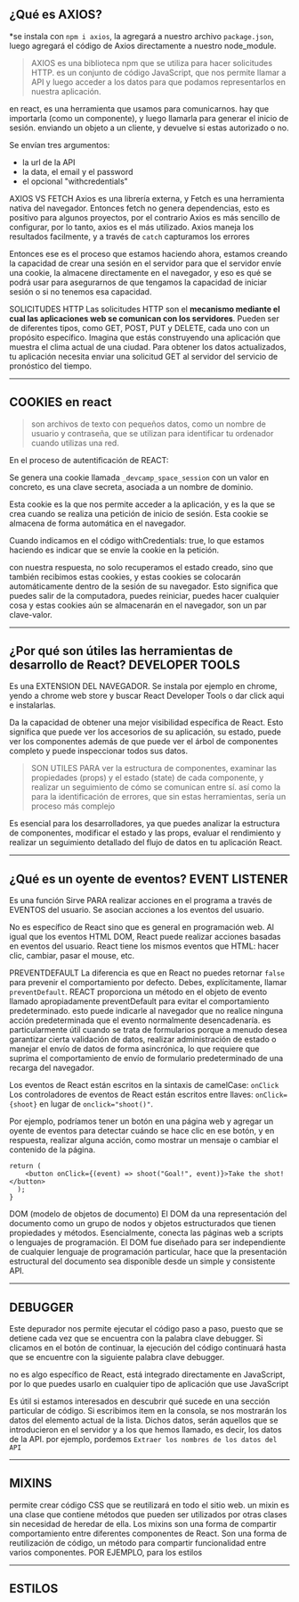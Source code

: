 ## ¿Qué es AXIOS?
*se instala con `npm i axios`, la agregará a nuestro archivo `package.json`, luego agregará el código de Axios directamente a nuestro node_module.

> AXIOS es una biblioteca npm que se utiliza para hacer solicitudes HTTP.
> es un conjunto de código JavaScript, que nos permite llamar a API y luego acceder a los datos para que podamos representarlos en nuestra aplicación. 

en react, es una herramienta que usamos para comunicarnos. hay que importarla (como un componente), y luego llamarla para generar el inicio de sesión.
enviando un objeto a un cliente, y devuelve si estas autorizado o no.

Se envían tres argumentos: 
- la url de la API
- la data, el email y el password
- el opcional "withcredentials"
  
AXIOS VS FETCH
Axios es una librería externa, y Fetch es una herramienta nativa del navegador. Entonces fetch no genera dependencias, esto es positivo para algunos proyectos, por el contrario Axios es más sencillo de configurar, por lo tanto, axios es el más utilizado.
Axios maneja los resultados facilmente, y a través de `catch` capturamos los errores

Entonces ese es el proceso que estamos haciendo ahora, estamos creando la capacidad de crear una sesión en el servidor para que el servidor envíe una cookie,
la almacene directamente en el navegador, y eso es qué se podrá usar para asegurarnos de que tengamos la capacidad de 
iniciar sesión o si no tenemos esa capacidad.

SOLICITUDES HTTP
Las solicitudes HTTP son el **mecanismo mediante el cual las aplicaciones web se comunican con los servidores**. Pueden ser de diferentes tipos, como GET, POST, PUT y DELETE, cada uno con un propósito específico. Imagina que estás construyendo una aplicación que muestra el clima actual de una ciudad. Para obtener los datos actualizados, tu aplicación necesita enviar una solicitud GET al servidor del servicio de pronóstico del tiempo.

---
## COOKIES en react

> son archivos de texto con pequeños datos, como un nombre de usuario y contraseña, que se utilizan para identificar tu ordenador cuando utilizas una red.

En el proceso de autentificación de REACT:

Se genera una cookie llamada `_devcamp_space_session` con un valor en concreto, es una clave secreta, asociada a un nombre de dominio.

Esta cookie es la que nos permite acceder a la aplicación, y es la que se crea cuando se realiza una petición de inicio de sesión. 
Esta cookie se almacena de forma automática en el navegador.

Cuando indicamos en el código withCredentials: true, lo que estamos haciendo es indicar que se envíe la cookie en la petición.

con nuestra respuesta, no solo recuperamos el estado creado, sino que también recibimos estas cookies, y estas cookies se colocarán automáticamente dentro de la sesión de su navegador. Esto significa que puedes salir de la computadora, puedes reiniciar, puedes hacer cualquier cosa y estas cookies aún se almacenarán en el navegador, son un par clave-valor.

---
## ¿Por qué son útiles las herramientas de desarrollo de React? DEVELOPER TOOLS
Es una EXTENSION DEL NAVEGADOR. Se instala por ejemplo en chrome, yendo a chrome web store y buscar React Developer Tools o dar click aqui e instalarlas.

Da la capacidad de obtener una mejor visibilidad específica de React. Esto significa que puede ver los accesorios de su aplicación, su estado, puede ver los componentes además de que  puede ver el árbol de componentes completo y puede inspeccionar todos sus datos.

> SON UTILES PARA  ver la estructura de componentes, examinar las propiedades (props) y el estado (state) de cada componente, y realizar un seguimiento de cómo se comunican entre sí. así como la para la identificación de errores, que sin estas herramientas, sería un proceso más complejo

Es esencial para los desarrolladores, ya que puedes analizar la estructura de componentes, modificar el estado y las props, evaluar el rendimiento y realizar un seguimiento detallado del flujo de datos en tu aplicación React.

---
## ¿Qué es un oyente de eventos? EVENT LISTENER
Es una función Sirve PARA realizar acciones en el programa a través de EVENTOS del usuario. Se asocian acciones a los eventos del usuario.

No es específico de React sino que es general en programación web. Al igual que los eventos HTML DOM, React puede realizar acciones basadas en eventos del usuario.
React tiene los mismos eventos que HTML: hacer clic, cambiar, pasar el mouse, etc.

PREVENTDEFAULT
La diferencia es que en React no puedes retornar `false` para prevenir el comportamiento por defecto. Debes, explícitamente, llamar `preventDefault`.
REACT proporciona un método en el objeto de evento llamado apropiadamente preventDefault para evitar el comportamiento predeterminado.
esto puede indicarle al navegador que no realice ninguna acción predeterminada que el evento normalmente desencadenaría. es particularmente útil cuando se trata de formularios porque a menudo desea garantizar cierta validación de datos, realizar administración de estado o manejar el envío de datos de forma asincrónica, lo que requiere que suprima el comportamiento de envío de formulario predeterminado de una recarga del navegador.


Los eventos de React están escritos en la sintaxis de camelCase: `onClick`
Los controladores de eventos de React están escritos entre llaves: `onClick={shoot}`  en lugar de `onclick="shoot()"`.

Por ejemplo, podríamos tener un botón en una página web y agregar un oyente de eventos para detectar cuándo se hace clic en ese botón, y en respuesta, realizar alguna acción, como mostrar un mensaje o cambiar el contenido de la página.
```
return (
    <button onClick={(event) => shoot("Goal!", event)}>Take the shot!</button>
  );
}
```

DOM (modelo de objetos de documento)
El DOM da una representación del documento como un grupo de nodos y objetos estructurados que tienen propiedades y métodos. Esencialmente, conecta las páginas web a scripts o lenguajes de programación.
El DOM fue diseñado para ser independiente de cualquier lenguaje de programación particular, hace que la presentación estructural del documento sea disponible desde un simple y consistente API.

---
## DEBUGGER
Este depurador nos permite ejecutar el código paso a paso, puesto que se detiene cada vez que se encuentra con la palabra clave debugger. 
Si clicamos en el botón de continuar, la ejecución del código continuará hasta que se encuentre con la siguiente palabra clave debugger.

no es algo específico de React, está integrado directamente en JavaScript, por lo que puedes usarlo en cualquier tipo de aplicación que use JavaScript

Es útil si estamos interesados ​​en descubrir qué sucede en una sección particular de código. 
Si escribimos item en la consola, se nos mostrarán los datos del elemento actual de la lista. Dichos datos, serán aquellos que se introducieron en el servidor y a los que hemos llamado, es decir, los datos de la API. por ejemplo, pordemos `Extraer los nombres de los datos del API `

---
## MIXINS
permite crear código CSS que se reutilizará en todo el sitio web. un mixin es una clase que contiene métodos que pueden ser utilizados por otras clases sin necesidad de heredar de ella.
Los mixins son una forma de compartir comportamiento entre diferentes componentes de React. Son una forma de reutilización de código, un método para compartir funcionalidad entre varios componentes.
POR EJEMPLO, para los estilos

---
## ESTILOS 

